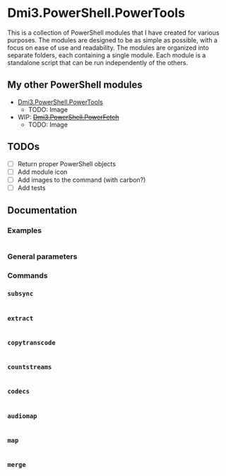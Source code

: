 # Dmi3.PowerShell.PowerTools

This is a collection of PowerShell modules that I have created for various purposes. The modules are designed to be as simple as possible, with a focus on ease of use and readability. The modules are organized into separate folders, each containing a single module. Each module is a standalone script that can be run independently of the others.

## My other PowerShell modules
- [Dmi3.PowerShell.PowerTools](https://github.com/drandarov-io/Dmi3.PowerShell.PowerTools)
  - TODO: Image
- WIP: ~~[Dmi3.PowerShell.PowerFetch](https://github.com/drandarov-io/Dmi3.PowerShell.PowerFetch)~~
  - TODO: Image

## TODOs
- [ ] Return proper PowerShell objects
- [ ] Add module icon
- [ ] Add images to the command (with carbon?)
- [ ] Add tests

## Documentation

### Examples
```powershell

```

### General parameters

### Commands

### `subsync`
```powershell

```

### `extract`
```powershell

```

### `copytranscode`
```powershell

```

### `countstreams`
```powershell

```

### `codecs`
```powershell

```

### `audiomap`
```powershell

```

### `map`
```powershell

```

### `merge`
```powershell

```

